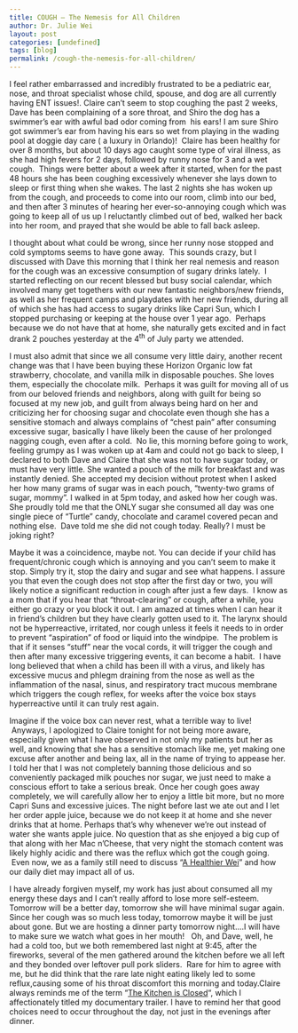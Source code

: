 ```yaml
---
title: COUGH – The Nemesis for All Children
author: Dr. Julie Wei
layout: post
categories: [undefined]
tags: [blog]
permalink: /cough-the-nemesis-for-all-children/
---
```

I feel rather embarrassed and incredibly frustrated to be a pediatric ear, nose, and throat specialist whose child, spouse, and dog are all currently having ENT issues!. Claire can’t seem to stop coughing the past 2 weeks, Dave has been complaining of a sore throat, and Shiro the dog has a swimmer&#8217;s ear with awful bad odor coming from  his ears! I am sure Shiro got swimmer&#8217;s ear from having his ears so wet from playing in the wading pool at doggie day care ( a luxury in Orlando)!  Claire has been healthy for over 8 months, but about 10 days ago caught some type of viral illness, as she had high fevers for 2 days, followed by runny nose for 3 and a wet cough.  Things were better about a week after it started, when for the past 48 hours she has been coughing excessively whenever she lays down to sleep or first thing when she wakes. The last 2 nights she has woken up from the cough, and proceeds to come into our room, climb into our bed, and then after 3 minutes of hearing her ever-so-annoying cough which was going to keep all of us up I reluctantly climbed out of bed, walked her back into her room, and prayed that she would be able to fall back asleep.

I thought about what could be wrong, since her runny nose stopped and cold symptoms seems to have gone away.  This sounds crazy, but I discussed with Dave this morning that I think her real nemesis and reason for the cough was an excessive consumption of sugary drinks lately.  I started reflecting on our recent blessed but busy social calendar, which involved many get togethers with our new fantastic neighbors/new friends, as well as her frequent camps and playdates with her new friends, during all of which she has had access to sugary drinks like Capri Sun, which I stopped purchasing or keeping at the house over 1 year ago.  Perhaps because we do not have that at home, she naturally gets excited and in fact drank 2 pouches yesterday at the 4<sup>th</sup> of July party we attended.

I must also admit that since we all consume very little dairy, another recent change was that I have been buying these Horizon Organic low fat strawberry, chocolate, and vanilla milk in disposable pouches. She loves them, especially the chocolate milk.  Perhaps it was guilt for moving all of us from our beloved friends and neighbors, along with guilt for being so focused at my new job, and guilt from always being hard on her and criticizing her for choosing sugar and chocolate even though she has a sensitive stomach and always complains of “chest pain” after consuming excessive sugar, basically I have likely been the cause of her prolonged nagging cough, even after a cold.  No lie, this morning before going to work, feeling grumpy as I was woken up at 4am and could not go back to sleep, I declared to both Dave and Claire that she was not to have sugar today, or must have very little. She wanted a pouch of the milk for breakfast and was instantly denied. She accepted my decision without protest when I asked her how many grams of sugar was in each pouch, “twenty-two grams of sugar, mommy”. I walked in at 5pm today, and asked how her cough was. She proudly told me that the ONLY sugar she consumed all day was one single piece of “Turtle” candy, chocolate and caramel covered pecan and nothing else.  Dave told me she did not cough today. Really? I must be joking right?

Maybe it was a coincidence, maybe not. You can decide if your child has frequent/chronic cough which is annoying and you can’t seem to make it stop. Simply try it, stop the dairy and sugar and see what happens. I assure you that even the cough does not stop after the first day or two, you will likely notice a significant reduction in cough after just a few days.  I know as a mom that if you hear that “throat-clearing” or cough, after a while, you either go crazy or you block it out. I am amazed at times when I can hear it in friend’s children but they have clearly gotten used to it. The larynx should not be hyperreactive, irritated, nor cough unless it feels it needs to in order to prevent “aspiration” of food or liquid into the windpipe.  The problem is that if it senses “stuff” near the vocal cords, it will trigger the cough and then after many excessive triggering events, it can become a habit.  I have long believed that when a child has been ill with a virus, and likely has excessive mucus and phlegm draining from the nose as well as the inflammation of the nasal, sinus, and respiratory tract mucous membrane which triggers the cough reflex, for weeks after the voice box stays hyperreactive until it can truly rest again.

Imagine if the voice box can never rest, what a terrible way to live!  Anyways, I apologized to Claire tonight for not being more aware, especially given what I have observed in not only my patients but her as well, and knowing that she has a sensitive stomach like me, yet making one excuse after another and being lax, all in the name of trying to appease her. I told her that I was not completely banning those delicious and so conveniently packaged milk pouches nor sugar, we just need to make a conscious effort to take a serious break. Once her cough goes away completely, we will carefully allow her to enjoy a little bit more, but no more Capri Suns and excessive juices. The night before last we ate out and I let her order apple juice, because we do not keep it at home and she never drinks that at home. Perhaps that’s why whenever we’re out instead of water she wants apple juice. No question that as she enjoyed a big cup of that along with her Mac n’Cheese, that very night the stomach content was likely highly acidic and there was the reflux which got the cough going.  Even now, we as a family still need to discuss &#8220;[A Healthier Wei][1]&#8221; and how our daily diet may impact all of us.

I have already forgiven myself, my work has just about consumed all my energy these days and I can’t really afford to lose more self-esteem.  Tomorrow will be a better day, tomorrow she will have minimal sugar again. Since her cough was so much less today, tomorrow maybe it will be just about gone. But we are hosting a dinner party tomorrow night….I will have to make sure we watch what goes in her mouth!   Oh, and Dave, well, he had a cold too, but we both remembered last night at 9:45, after the fireworks, several of the men gathered around the kitchen before we all left and they bonded over leftover pull pork sliders.  Rare for him to agree with me, but he did think that the rare late night eating likely led to some reflux,causing some of his throat discomfort this morning and today.Claire always reminds me of the term &#8220;[The Kitchen is Closed][2]&#8220;, which I affectionately titled my documentary trailer. I have to remind her that good choices need to occur throughout the day, not just in the evenings after dinner.

 [1]: the-book/ "The Book"
 [2]: the-video/ "The Video"
 [3]: the-book